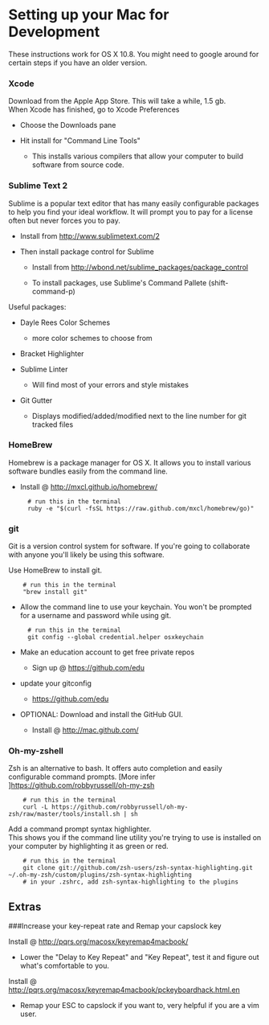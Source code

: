 # Setting up your Mac for Development

These instructions work for OS X 10.8. You might need to google around for certain steps if you have an older version.


### Xcode

Download from the Apple App Store.
This will take a while, 1.5 gb.  
When Xcode has finished, go to Xcode Preferences

* Choose the Downloads pane

* Hit install for "Command Line Tools"

	* This installs various compilers that allow your computer to build software from source code.


### Sublime Text 2

Sublime is a popular text editor that has many easily configurable packages to help you find your ideal workflow.
It will prompt you to pay for a license often but never forces you to pay.

* Install from http://www.sublimetext.com/2

* Then install package control for Sublime

	* Install from http://wbond.net/sublime_packages/package_control
	
	* To install packages, use Sublime's Command Pallete (shift-command-p)

Useful packages:

* Dayle Rees Color Schemes
  * more color schemes to choose from
  
* Bracket Highlighter

* Sublime Linter
  * Will find most of your errors and style mistakes

* Git Gutter
  * Displays modified/added/modified next to the line number for git tracked files


### HomeBrew

Homebrew is a package manager for OS X. It allows you to install various software bundles easily from the command line.

* Install @ http://mxcl.github.io/homebrew/  


		# run this in the terminal
		ruby -e "$(curl -fsSL https://raw.github.com/mxcl/homebrew/go)"


### git

Git is a version control system for software.
If you're going to collaborate with anyone you'll likely be using this software.

Use HomeBrew to install git.

		# run this in the terminal
		"brew install git"

* Allow the command line to use your keychain. You won't be prompted for a username and password while using git.

		# run this in the terminal
		git config --global credential.helper osxkeychain

* Make an education account to get free private repos

	* Sign up @ https://github.com/edu

* update your gitconfig

	* https://github.com/edu


* OPTIONAL: Download and install the GitHub GUI.

	* Install @ http://mac.github.com/


### Oh-my-zshell

Zsh is an alternative to bash. It offers auto completion and easily configurable command prompts.
[More infer ]https://github.com/robbyrussell/oh-my-zsh

		# run this in the terminal	     
	    curl -L https://github.com/robbyrussell/oh-my-zsh/raw/master/tools/install.sh | sh


Add a command prompt syntax highlighter.  
This shows you if the command line utility you're trying to use is installed on your computer by highlighting it as green or red.

		# run this in the terminal
		git clone git://github.com/zsh-users/zsh-syntax-highlighting.git ~/.oh-my-zsh/custom/plugins/zsh-syntax-highlighting
		# in your .zshrc, add zsh-syntax-highlighting to the plugins

## Extras

###Increase your key-repeat rate and Remap your capslock key

Install @ http://pqrs.org/macosx/keyremap4macbook/

* Lower the "Delay to Key Repeat" and "Key Repeat", test it and figure out what's comfortable to you.

Install @ http://pqrs.org/macosx/keyremap4macbook/pckeyboardhack.html.en

* Remap your ESC to capslock if you want to, very helpful if you are a vim user.

